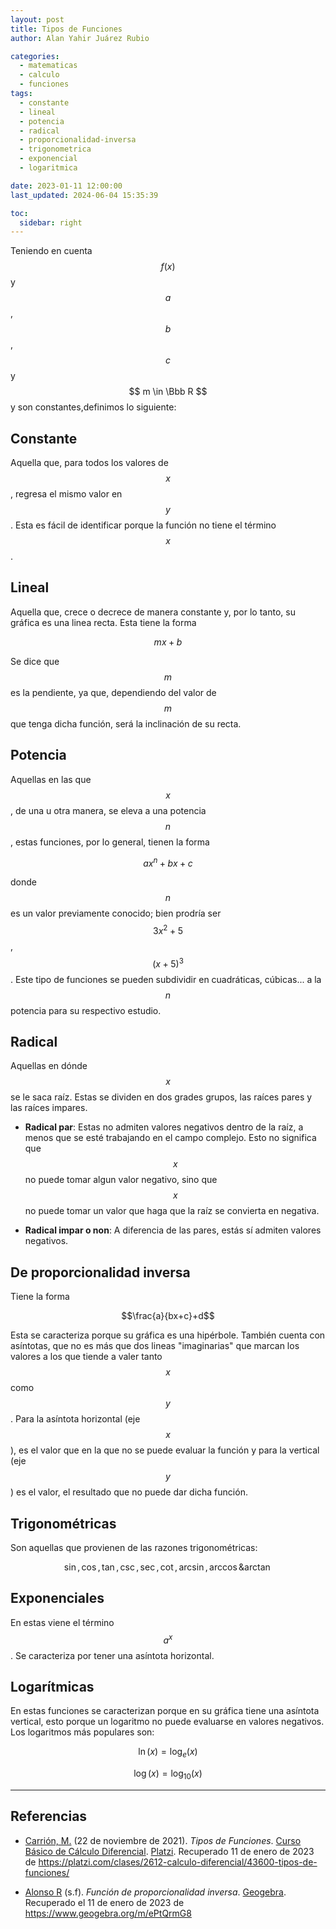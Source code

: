 ```yaml
---
layout: post
title: Tipos de Funciones
author: Alan Yahir Juárez Rubio

categories:
  - matematicas
  - calculo
  - funciones
tags:
  - constante
  - lineal
  - potencia
  - radical
  - proporcionalidad-inversa
  - trigonometrica
  - exponencial
  - logaritmica

date: 2023-01-11 12:00:00
last_updated: 2024-06-04 15:35:39

toc:
  sidebar: right
---
```


Teniendo en cuenta $$ f(x) $$ y $$ a $$, $$ b $$, $$ c $$ y
$$ m \in \Bbb R $$ y son constantes,definimos lo siguiente:

## Constante

Aquella que, para todos los valores de $$ x $$, regresa el mismo valor en
$$ y $$ . Esta es fácil de identificar porque la función no tiene el
término $$ x $$ .

## Lineal

Aquella que, crece o decrece de manera constante y, por lo
tanto, su gráfica es una linea recta. Esta tiene la forma

$$mx+b$$

Se dice que $$ m $$ es la pendiente, ya que, dependiendo del valor de $$ m $$
que tenga dicha función, será la inclinación de su recta.

## Potencia

Aquellas en las que $$ x $$, de una u otra manera, se eleva a una potencia
$$ n $$, estas funciones, por lo general, tienen la forma

$$ax^n+bx+c$$

donde $$ n $$ es un valor previamente conocido; bien prodría ser $$ 3x^2+5 $$,
$$ (x+5)^3 $$ . Este tipo de funciones se pueden subdividir en cuadráticas,
cúbicas... a la $$ n $$ potencia para su respectivo estudio.

## Radical

Aquellas en dónde $$ x $$ se le saca raíz. Estas se dividen en
dos grades grupos, las raíces pares y las raíces impares.

- **Radical par**: Estas no admiten valores negativos dentro de la raíz, a
  menos que se esté trabajando en el campo complejo. Esto no significa que
  $$ x $$ no puede tomar algun valor negativo, sino que $$ x $$ no puede tomar
  un valor que haga que la raíz se convierta en negativa.

- **Radical impar o non**: A diferencia de las pares, estás sí admiten valores negativos.

## De proporcionalidad inversa

Tiene la forma

$$\frac{a}{bx+c}+d$$

Esta se caracteriza porque su gráfica es una hipérbole. También cuenta con
asíntotas, que no es más que dos lineas "imaginarias" que marcan los valores a
los que tiende a valer tanto $$ x $$ como $$ y $$. Para la asíntota horizontal
(eje $$ x $$ ), es el valor que en la que no se puede evaluar la función y para
la vertical (eje $$ y $$ ) es el valor, el resultado que no puede dar dicha
función.

<!--
$$ \cfrac{ax^n+bx+c}{dx^m+ex}+fx + g $$.
donde  $$ n $$  y  $$ m $$   $$ \in \Bbb Z $$  y  $$ n-m=h $$   y  $$ h $$ es
un número non.
-->

## Trigonométricas

Son aquellas que provienen de las razones trigonométricas:

$$\sin, \cos, \tan, \csc, \sec, \cot, \arcsin, \arccos \& \arctan$$

## Exponenciales

En estas viene el término $$ a^x $$ . Se caracteriza por tener una asíntota
horizontal.

## Logarítmicas

En estas funciones se caracterizan porque en su
gráfica tiene una asíntota vertical, esto porque un logaritmo no puede
evaluarse en valores negativos. Los logaritmos más populares son:

$$\ln(x) = \log_e(x)$$

$$\log(x) = \log_{10}(x)$$

<div style="page-break-after: always;"></div>

---

## Referencias

- [Carrión, M.](https://platzi.com/profes/mcarrion/)
  (22 de noviembre de 2021).
  _Tipos de Funciones_.
  [Curso Básico de Cálculo Diferencial](https://platzi.com/cursos/calculo-diferencial/).
  [Platzi](https://platzi.com/).
  Recuperado 11 de enero de 2023 de
  <https://platzi.com/clases/2612-calculo-diferencial/43600-tipos-de-funciones/>

- [Alonso R](https://www.geogebra.org/u/raliarte)
  (s.f).
  _Función de proporcionalidad inversa_.
  [Geogebra](https://www.geogebra.org).
  Recuperado el 11 de enero de 2023 de
  <https://www.geogebra.org/m/ePtQrmG8>
